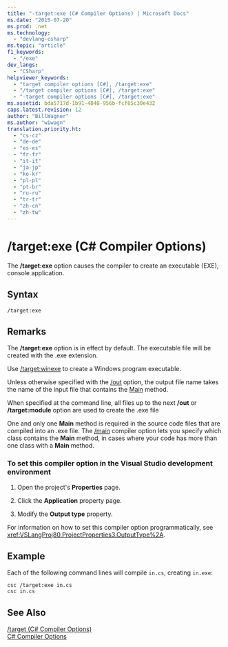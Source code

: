 ```yaml
---
title: "-target:exe (C# Compiler Options) | Microsoft Docs"
ms.date: "2015-07-20"
ms.prod: .net
ms.technology: 
  - "devlang-csharp"
ms.topic: "article"
f1_keywords: 
  - "/exe"
dev_langs: 
  - "CSharp"
helpviewer_keywords: 
  - "target compiler options [C#], /target:exe"
  - "/target compiler options [C#], /target:exe"
  - "-target compiler options [C#], /target:exe"
ms.assetid: bda5717d-1b91-4848-956b-fcf85c30e432
caps.latest.revision: 12
author: "BillWagner"
ms.author: "wiwagn"
translation.priority.ht: 
  - "cs-cz"
  - "de-de"
  - "es-es"
  - "fr-fr"
  - "it-it"
  - "ja-jp"
  - "ko-kr"
  - "pl-pl"
  - "pt-br"
  - "ru-ru"
  - "tr-tr"
  - "zh-cn"
  - "zh-tw"
---
```

# /target:exe (C# Compiler Options)
The **/target:exe** option causes the compiler to create an executable (EXE), console application.  
  
## Syntax  
  
```  
/target:exe  
```  
  
## Remarks  
 The **/target:exe** option is in effect by default. The executable file will be created with the .exe extension.  
  
 Use [/target:winexe](../../../csharp/language-reference/compiler-options/target-winexe-compiler-option.md) to create a Windows program executable.  
  
 Unless otherwise specified with the [/out](../../../csharp/language-reference/compiler-options/out-compiler-option.md) option, the output file name takes the name of the input file that contains the [Main](../../../csharp/programming-guide/main-and-command-args/main-and-command-line-arguments.md) method.  
  
 When specified at the command line, all files up to the next **/out** or **/target:module** option are used to create the .exe file  
  
 One and only one **Main** method is required in the source code files that are compiled into an .exe file. The [/main](../../../csharp/language-reference/compiler-options/main-compiler-option.md) compiler option lets you specify which class contains the **Main** method, in cases where your code has more than one class with a **Main** method.  
  
### To set this compiler option in the Visual Studio development environment  
  
1.  Open the project's **Properties** page.  
  
2.  Click the **Application** property page.  
  
3.  Modify the **Output type** property.  
  
 For information on how to set this compiler option programmatically, see <xref:VSLangProj80.ProjectProperties3.OutputType%2A>.  
  
## Example  
 Each of the following command lines will compile `in.cs`, creating `in.exe`:  
  
```  
csc /target:exe in.cs  
csc in.cs  
```  
  
## See Also  
 [/target (C# Compiler Options)](../../../csharp/language-reference/compiler-options/target-compiler-option.md)   
 [C# Compiler Options](../../../csharp/language-reference/compiler-options/index.md)